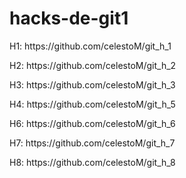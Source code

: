 # hacks-de-git1

<p>H1: https://github.com/celestoM/git_h_1</p>
<p>H2: https://github.com/celestoM/git_h_2</p>
<p>H3: https://github.com/celestoM/git_h_3</p>
<p>H4: https://github.com/celestoM/git_h_5</p>
<p>H6: https://github.com/celestoM/git_h_6</p>
<p>H7: https://github.com/celestoM/git_h_7</p>
<p>H8: https://github.com/celestoM/git_h_8</p>
